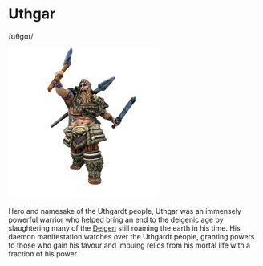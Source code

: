 # Uthgar
/ʊθgɑr/

![](Uthgar.png)

Hero and namesake of the Uthgardt people, Uthgar was an immensely powerful warrior who helped bring an end to the deigenic age by slaughtering many of the [Deigen](/species/sapient/Deigen) still roaming the earth in his time. His daemon manifestation watches over the Uthgardt people, granting powers to those who gain his favour and imbuing relics from his mortal life with a fraction of his power.